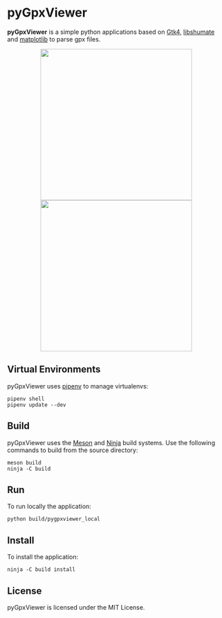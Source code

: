 # pyGpxViewer
**pyGpxViewer** is a simple python applications based on [Gtk4](https://www.gtk.org/), [libshumate](https://wiki.gnome.org/Projects/libshumate) and [matplotlib](https://matplotlib.org/) to parse gpx files.
<p align="center">
  <img src="../master/resources/app_window.png" width="350"/>
  <img src="../master/resources/app_window_details.png" width="350"/>
</p>

## Virtual Environments
pyGpxViewer uses [pipenv](https://pypi.org/project/pipenv/) to manage virtualenvs:

```
pipenv shell
pipenv update --dev
```

## Build
pyGpxViewer uses the [Meson](https://mesonbuild.com/) and [Ninja](https://ninja-build.org/) build systems. Use the following commands to build from the source directory:

```
meson build
ninja -C build
```

## Run
To run locally the application:

```
python build/pygpxviewer_local
```

## Install
To install the application:

```
ninja -C build install
```

## License
pyGpxViewer is licensed under the MIT License.
